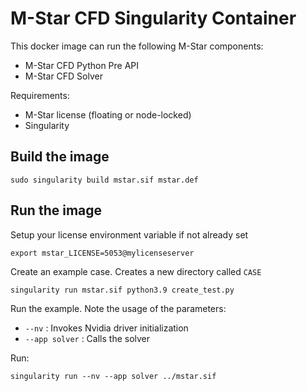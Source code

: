 
# M-Star CFD Singularity Container

This docker image can run the following M-Star components:

- M-Star CFD Python Pre API
- M-Star CFD Solver

Requirements:

- M-Star license (floating or node-locked)
- Singularity

## Build the image

    sudo singularity build mstar.sif mstar.def

## Run the image

Setup your license environment variable if not already set

    export mstar_LICENSE=5053@mylicenseserver

Create an example case. Creates a new directory called `CASE`
    
    singularity run mstar.sif python3.9 create_test.py

Run the example. Note the usage of the parameters:

- `--nv` : Invokes Nvidia driver initialization
- `--app solver` : Calls the solver

Run:

    singularity run --nv --app solver ../mstar.sif



